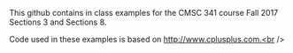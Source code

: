 
This github contains in class examples for the CMSC 341 course Fall 2017 Sections 3
and Sections 8.<br /> 

Code used in these examples is based on http://www.cplusplus.com.<br /> 
